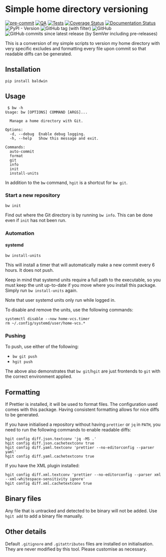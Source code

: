 # Simple home directory versioning

[![pre-commit](https://img.shields.io/badge/pre--commit-enabled-brightgreen?logo=pre-commit)](https://github.com/pre-commit/pre-commit)
[![QA](https://github.com/Tatsh/baldwin/actions/workflows/qa.yml/badge.svg)](https://github.com/Tatsh/baldwin/actions/workflows/qa.yml)
[![Tests](https://github.com/Tatsh/baldwin/actions/workflows/tests.yml/badge.svg)](https://github.com/Tatsh/baldwin/actions/workflows/tests.yml)
[![Coverage Status](https://coveralls.io/repos/github/Tatsh/baldwin/badge.svg?branch=master)](https://coveralls.io/github/Tatsh/baldwin?branch=master)
[![Documentation Status](https://readthedocs.org/projects/baldwin/badge/?version=latest)](https://baldwin.readthedocs.io/en/latest/?badge=latest)
![PyPI - Version](https://img.shields.io/pypi/v/baldwin)
![GitHub tag (with filter)](https://img.shields.io/github/v/tag/Tatsh/baldwin)
![GitHub](https://img.shields.io/github/license/Tatsh/baldwin)
![GitHub commits since latest release (by SemVer including pre-releases)](https://img.shields.io/github/commits-since/Tatsh/baldwin/v0.0.8/master)

This is a conversion of my simple scripts to version my home directory with very specific excludes
and formatting every file upon commit so that readable diffs can be generated.

## Installation

```shell
pip install baldwin
```

## Usage

```plain
 $ bw -h
Usage: bw [OPTIONS] COMMAND [ARGS]...

  Manage a home directory with Git.

Options:
  -d, --debug  Enable debug logging.
  -h, --help   Show this message and exit.

Commands:
  auto-commit
  format
  git
  info
  init
  install-units
```

In addition to the `bw` command, `hgit` is a shortcut for `bw git`.

### Start a new repository

```shell
bw init
```

Find out where the Git directory is by running `bw info`. This can be done even if `init` has not
been run.

### Automation

#### systemd

```shell
bw install-units
```

This will install a timer that will automatically make a new commit every 6 hours. It does not push.

Keep in mind that systemd units require a full path to the executable, so you must keep the unit
up-to-date if you move where you install this package. Simply run `bw install-units` again.

Note that user systemd units only run while logged in.

To disable and remove the units, use the following commands:

```shell
systemctl disable --now home-vcs.timer
rm ~/.config/systemd/user/home-vcs.*
```

### Pushing

To push, use either of the following:

- `bw git push`
- `hgit push`

The above also demonstrates that `bw git`/`hgit` are just frontends to `git` with the correct
environment applied.

## Formatting

If Prettier is installed, it will be used to format files. The configuration used comes with this
package. Having consistent formatting allows for nice diffs to be generated.

If you have initialised a repository without having `prettier` or `jq` in `PATH`, you need to run the
following commands to enable readable diffs:

```shell
hgit config diff.json.textconv 'jq -MS .'
hgit config diff.json.cachetextconv true
hgit config diff.yaml.textconv 'prettier --no-editorconfig --parser yaml'
hgit config diff.yaml.cachetextconv true
```

If you have the XML plugin installed:

```shell
hgit config diff.xml.textconv 'prettier --no-editorconfig --parser xml --xml-whitespace-sensitivity ignore'
hgit config diff.xml.cachetextconv true
```

## Binary files

Any file that is untracked and detected to be binary will not be added. Use `hgit add` to add a
binary file manually.

## Other details

Default `.gitignore` and `.gitattributes` files are installed on initialisation. They are never
modified by this tool. Please customise as necessary.
